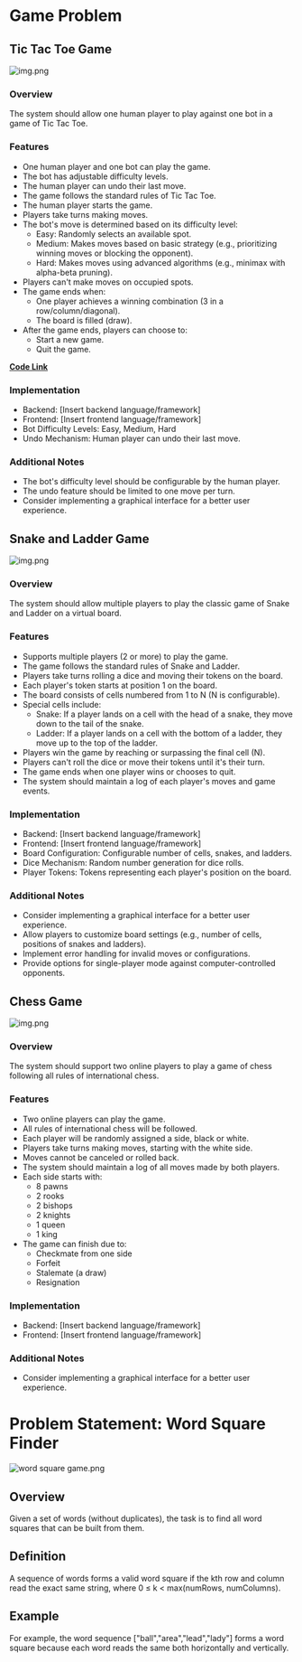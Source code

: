 # Game Problem

## Tic Tac Toe Game
![img.png](Lets-Start-LLD%2Fsrc%2FgameProblem%2Ftictaktoe%2Fimg.png)

### Overview
The system should allow one human player to play against one bot in a game of Tic Tac Toe.

### Features
- One human player and one bot can play the game.
- The bot has adjustable difficulty levels.
- The human player can undo their last move.
- The game follows the standard rules of Tic Tac Toe.
- The human player starts the game.
- Players take turns making moves.
- The bot's move is determined based on its difficulty level:
    - Easy: Randomly selects an available spot.
    - Medium: Makes moves based on basic strategy (e.g., prioritizing winning moves or blocking the opponent).
    - Hard: Makes moves using advanced algorithms (e.g., minimax with alpha-beta pruning).
- Players can't make moves on occupied spots.
- The game ends when:
    - One player achieves a winning combination (3 in a row/column/diagonal).
    - The board is filled (draw).
- After the game ends, players can choose to:
    - Start a new game.
    - Quit the game.


**[Code Link]([tictaktoe](Lets-Start-LLD%2Fsrc%2FgameProblem%2Ftictaktoe)link_to_your_codebase)**

### Implementation
- Backend: [Insert backend language/framework]
- Frontend: [Insert frontend language/framework]
- Bot Difficulty Levels: Easy, Medium, Hard
- Undo Mechanism: Human player can undo their last move.


### Additional Notes
- The bot's difficulty level should be configurable by the human player.
- The undo feature should be limited to one move per turn.
- Consider implementing a graphical interface for a better user experience.

## Snake and Ladder Game
![img.png](Lets-Start-LLD%2Fsrc%2FgameProblem%2FsnakeAndLadder%2Fimg.png)
### Overview
The system should allow multiple players to play the classic game of Snake and Ladder on a virtual board.

### Features
- Supports multiple players (2 or more) to play the game.
- The game follows the standard rules of Snake and Ladder.
- Players take turns rolling a dice and moving their tokens on the board.
- Each player's token starts at position 1 on the board.
- The board consists of cells numbered from 1 to N (N is configurable).
- Special cells include:
    - Snake: If a player lands on a cell with the head of a snake, they move down to the tail of the snake.
    - Ladder: If a player lands on a cell with the bottom of a ladder, they move up to the top of the ladder.
- Players win the game by reaching or surpassing the final cell (N).
- Players can't roll the dice or move their tokens until it's their turn.
- The game ends when one player wins or chooses to quit.
- The system should maintain a log of each player's moves and game events.

### Implementation
- Backend: [Insert backend language/framework]
- Frontend: [Insert frontend language/framework]
- Board Configuration: Configurable number of cells, snakes, and ladders.
- Dice Mechanism: Random number generation for dice rolls.
- Player Tokens: Tokens representing each player's position on the board.

### Additional Notes
- Consider implementing a graphical interface for a better user experience.
- Allow players to customize board settings (e.g., number of cells, positions of snakes and ladders).
- Implement error handling for invalid moves or configurations.
- Provide options for single-player mode against computer-controlled opponents.

## Chess Game
![img.png](Lets-Start-LLD%2Fsrc%2FgameProblem%2Fchess%2Fimg.png)
### Overview
The system should support two online players to play a game of chess following all rules of international chess.

### Features
- Two online players can play the game.
- All rules of international chess will be followed.
- Each player will be randomly assigned a side, black or white.
- Players take turns making moves, starting with the white side.
- Moves cannot be canceled or rolled back.
- The system should maintain a log of all moves made by both players.
- Each side starts with:
    - 8 pawns
    - 2 rooks
    - 2 bishops
    - 2 knights
    - 1 queen
    - 1 king
- The game can finish due to:
    - Checkmate from one side
    - Forfeit
    - Stalemate (a draw)
    - Resignation

### Implementation
- Backend: [Insert backend language/framework]
- Frontend: [Insert frontend language/framework]

### Additional Notes
- Consider implementing a graphical interface for a better user experience.

# Problem Statement: Word Square Finder

![word square game.png](Lets-Start-LLD%2Fsrc%2FgameProblem%2FdesignWordSquare%2Fword%20square%20game.png)

## Overview
Given a set of words (without duplicates), the task is to find all word squares that can be built from them.

## Definition
A sequence of words forms a valid word square if the kth row and column read the exact same string, where 0 ≤ k < max(numRows, numColumns).

## Example
For example, the word sequence ["ball","area","lead","lady"] forms a word square because each word reads the same both horizontally and vertically.
